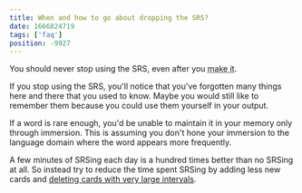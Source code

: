 ```yaml
---
title: When and how to go about dropping the SRS?
date: 1666824719
tags: ['faq']
position: -9927
---
```


You should never stop using the SRS,
even after you <abbr title="Master your target language">make it</abbr>.

If you stop using the SRS,
you'll notice that you've forgotten many things here and there that you used to know.
Maybe you would still like to remember them because you could use them yourself in your output.

If a word is rare enough,
you'd be unable to maintain it in your memory only through immersion.
This is assuming you don't hone your immersion to the language domain
where the word appears more frequently.

A few minutes of SRSing each day is a hundred times better than no SRSing at all.
So instead try to reduce the time spent SRSing
by adding less new cards
and [deleting cards with very large intervals](how-to-review.html#card-retirement).
